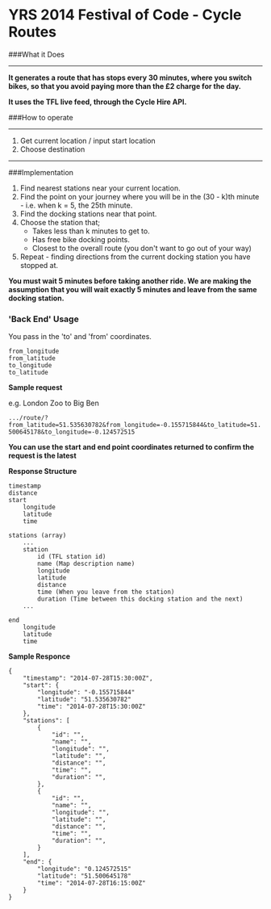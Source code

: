 YRS 2014 Festival of Code - Cycle Routes
========================================


###What it Does
_____________________

**It generates a route that has stops every 30 minutes, where you switch bikes, so that you avoid paying more than the £2 charge for the day.**

**It uses the TFL live feed, through the Cycle Hire API.**

###How to operate
________________________

1. Get current location / input start location
2. Choose destination
________________________


###Implementation

1. Find nearest stations near your current location.
2. Find the point on your journey where you will be in the (30 - k)th minute - i.e. when k = 5, the 25th minute.
3. Find the docking stations near that point.
4. Choose the station that;
	+ Takes less than k minutes to get to.
	+ Has free bike docking points.  
	+ Closest to the overall route (you don't want to go out of your way)
5. Repeat - finding directions from the current docking station you have stopped at.

**You must wait 5 minutes before taking another ride. We are making the assumption that you will wait exactly 5 minutes and leave from the same docking station.**

### 'Back End' Usage

You pass in the 'to' and 'from' coordinates.

`from_longitude`  
`from_latitude`  
`to_longitude`  
`to_latitude`

**Sample request**

e.g. London Zoo to Big Ben  

`.../route/?from_latitude=51.535630782&from_longitude=-0.155715844&to_latitude=51.500645178&to_longitude=-0.124572515`

**You can use the start and end point coordinates returned to confirm the request is the latest**

**Response Structure**

	timestamp
	distance
	start
		longitude
		latitude
		time
	
	stations (array)
		...
		station
			id (TFL station id)
			name (Map description name)
			longitude
			latitude
			distance
			time (When you leave from the station)
			duration (Time between this docking station and the next)
		...
		
	end
		longitude
		latitude
		time

**Sample Responce**

	{
		"timestamp": "2014-07-28T15:30:00Z",
		"start": {
			"longitude": "-0.155715844"
			"latitude": "51.535630782"
			"time": "2014-07-28T15:30:00Z"
		},
		"stations": [
			{
				"id": "",
      			"name": "",
      			"longitude": "",
      			"latitude": "",
      			"distance": "",
      			"time": "",
      			"duration": "",
			},
			{
				"id": "",
      			"name": "",
      			"longitude": "",
      			"latitude": "",
      			"distance": "",
      			"time": "",
      			"duration": "",
			}
		],
		"end": {
			"longitude": "0.124572515"
			"latitude": "51.500645178"
			"time": "2014-07-28T16:15:00Z"
		}
	}